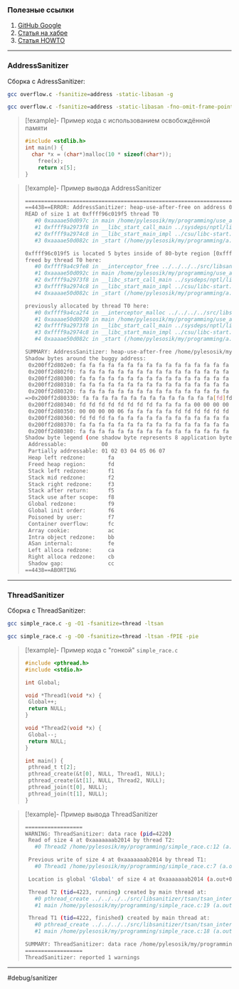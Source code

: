 ### Полезные ссылки
1. [GitHub Google](https://github.com/google/sanitizers/wiki)
2. [Статья на хабре](https://habr.com/ru/companies/stc_spb/articles/776528/)
3. [Статья HOWTO](https://www.osc.edu/resources/getting_started/howto/howto_use_address_sanitizer)

---
### AddressSanitizer

Сборка с AdressSanitizer:
```bash
gcc overflow.c -fsanitize=address -static-libasan -g
```
```bash
gcc overflow.c -fsanitize=address -static-libasan -fno-omit-frame-pointer -g 
```

> [!example]- Пример кода с использованием освобождённой памяти
> ```c
>#include <stdlib.h>
>int main() {
> 	char *x = (char*)malloc(10 * sizeof(char*));
>     free(x);
>     return x[5];
>}
> ```

> [!example]- Пример вывода AddressSanitizer
> ```bash
>=================================================================
>==4438==ERROR: AddressSanitizer: heap-use-after-free on address 0xffff96c019f5 at pc 0xaaaae50d0980 bp 0xffffc04b2e00 sp 0xffffc04b2e10
> READ of size 1 at 0xffff96c019f5 thread T0
>    #0 0xaaaae50d097c in main /home/pylesosik/my/programming/use_after_free.c:5
>    #1 0xffff9a2973f8 in __libc_start_call_main ../sysdeps/nptl/libc_start_call_main.h:58
>    #2 0xffff9a2974c8 in __libc_start_main_impl ../csu/libc-start.c:392
>    #3 0xaaaae50d082c in _start (/home/pylesosik/my/programming/a.out+0x82c)
>
>0xffff96c019f5 is located 5 bytes inside of 80-byte region [0xffff96c019f0,0xffff96c01a40)
>freed by thread T0 here:
>    #0 0xffff9a4c9fe8 in __interceptor_free ../../../../src/libsanitizer/asan/asan_malloc_linux.cpp:127
>    #1 0xaaaae50d092c in main /home/pylesosik/my/programming/use_after_free.c:4
>    #2 0xffff9a2973f8 in __libc_start_call_main ../sysdeps/nptl/libc_start_call_main.h:58
>    #3 0xffff9a2974c8 in __libc_start_main_impl ../csu/libc-start.c:392
>    #4 0xaaaae50d082c in _start (/home/pylesosik/my/programming/a.out+0x82c)
>
>previously allocated by thread T0 here:
>    #0 0xffff9a4ca2f4 in __interceptor_malloc ../../../../src/libsanitizer/asan/asan_malloc_linux.cpp:145
>    #1 0xaaaae50d0920 in main /home/pylesosik/my/programming/use_after_free.c:3
>    #2 0xffff9a2973f8 in __libc_start_call_main ../sysdeps/nptl/libc_start_call_main.h:58
>    #3 0xffff9a2974c8 in __libc_start_main_impl ../csu/libc-start.c:392
>    #4 0xaaaae50d082c in _start (/home/pylesosik/my/programming/a.out+0x82c)
>
>SUMMARY: AddressSanitizer: heap-use-after-free /home/pylesosik/my/programming/use_after_free.c:5 in main
>Shadow bytes around the buggy address:
>  0x200ff2d802e0: fa fa fa fa fa fa fa fa fa fa fa fa fa fa fa fa
>  0x200ff2d802f0: fa fa fa fa fa fa fa fa fa fa fa fa fa fa fa fa
>  0x200ff2d80300: fa fa fa fa fa fa fa fa fa fa fa fa fa fa fa fa
>  0x200ff2d80310: fa fa fa fa fa fa fa fa fa fa fa fa fa fa fa fa
>  0x200ff2d80320: fa fa fa fa fa fa fa fa fa fa fa fa fa fa fa fa
>=>0x200ff2d80330: fa fa fa fa fa fa fa fa fa fa fa fa fa fa[fd]fd
>  0x200ff2d80340: fd fd fd fd fd fd fd fd fa fa fa fa 00 00 00 00
>  0x200ff2d80350: 00 00 00 00 06 fa fa fa fa fa fd fd fd fd fd fd
>  0x200ff2d80360: fd fd fd fa fa fa fa fa fa fa fa fa fa fa fa fa
>  0x200ff2d80370: fa fa fa fa fa fa fa fa fa fa fa fa fa fa fa fa
>  0x200ff2d80380: fa fa fa fa fa fa fa fa fa fa fa fa fa fa fa fa
>Shadow byte legend (one shadow byte represents 8 application bytes):
>  Addressable:           00
>  Partially addressable: 01 02 03 04 05 06 07 
>  Heap left redzone:       fa
>  Freed heap region:       fd
>  Stack left redzone:      f1
>  Stack mid redzone:       f2
>  Stack right redzone:     f3
>  Stack after return:      f5
>  Stack use after scope:   f8
>  Global redzone:          f9
>  Global init order:       f6
>  Poisoned by user:        f7
>  Container overflow:      fc
>  Array cookie:            ac
>  Intra object redzone:    bb
>  ASan internal:           fe
>  Left alloca redzone:     ca
>  Right alloca redzone:    cb
>  Shadow gap:              cc
>==4438==ABORTING
> ```

---
### ThreadSanitizer

Сборка с ThreadSanitizer:
 ```bash
 gcc simple_race.c -g -O1 -fsanitize=thread -ltsan 
```
 ```bash
 gcc simple_race.c -g -O0 -fsanitize=thread -ltsan -fPIE -pie
```

> [!example]- Пример кода с "гонкой" `simple_race.c`
> ```c
> #include <pthread.h>
> #include <stdio.h>
>
>int Global;
>
>void *Thread1(void *x) {
>  Global++;
>  return NULL;
>}
>
>void *Thread2(void *x) {
>  Global--;
>  return NULL;
>}
>
>int main() {
>  pthread_t t[2];
>  pthread_create(&t[0], NULL, Thread1, NULL);
>  pthread_create(&t[1], NULL, Thread2, NULL);
>  pthread_join(t[0], NULL);
>  pthread_join(t[1], NULL);
>}
>```

> [!example]- Пример вывода ThreadSanitizer
> ```bash
> ==================
>WARNING: ThreadSanitizer: data race (pid=4220)
>  Read of size 4 at 0xaaaaaaab2014 by thread T2:
>    #0 Thread2 /home/pylesosik/my/programming/simple_race.c:12 (a.out+0xb70)
>
>  Previous write of size 4 at 0xaaaaaaab2014 by thread T1:
>    #0 Thread1 /home/pylesosik/my/programming/simple_race.c:7 (a.out+0xb1c)
>
>  Location is global 'Global' of size 4 at 0xaaaaaaab2014 (a.out+0x000000012014)
>
>  Thread T2 (tid=4223, running) created by main thread at:
>    #0 pthread_create ../../../../src/libsanitizer/tsan/tsan_interceptors_posix.cpp:969 (libtsan.so.0+0x63bb0)
>    #1 main /home/pylesosik/my/programming/simple_race.c:19 (a.out+0xc20)
>
>  Thread T1 (tid=4222, finished) created by main thread at:
>    #0 pthread_create ../../../../src/libsanitizer/tsan/tsan_interceptors_posix.cpp:969 (libtsan.so.0+0x63bb0)
>    #1 main /home/pylesosik/my/programming/simple_race.c:18 (a.out+0xc00)
>
>SUMMARY: ThreadSanitizer: data race /home/pylesosik/my/programming/simple_race.c:12 in Thread2
>==================
>ThreadSanitizer: reported 1 warnings
>```

---
#debug/sanitizer